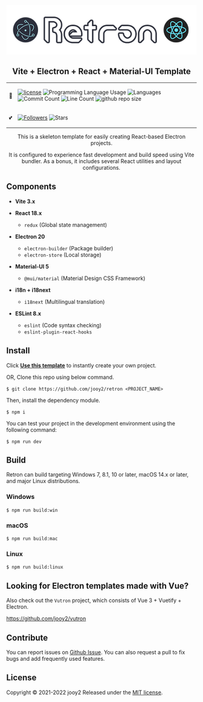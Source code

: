 <div align="center">

![Retron-logo](src/renderer/public/images/retron-logo.webp)

## Vite + Electron + React + Material-UI Template

<table>
<tr>
  <td>📑</td>
  <td>

[![license](https://img.shields.io/badge/license-MIT-blue.svg)](https://github.com/jooy2/retron/blob/master/LICENSE)
![Programming Language Usage](https://img.shields.io/github/languages/top/jooy2/retron)
![Languages](https://img.shields.io/github/languages/count/jooy2/retron)
![Commit Count](https://img.shields.io/github/commit-activity/y/jooy2/retron)
![Line Count](https://img.shields.io/tokei/lines/github/jooy2/retron)
![github repo size](https://img.shields.io/github/repo-size/jooy2/retron)

  </td>
</tr>
<tr>
  <td>💕</td>
  <td>

[![Followers](https://img.shields.io/github/followers/jooy2?style=social)](https://github.com/jooy2)
![Stars](https://img.shields.io/github/stars/jooy2/qsu?style=social)

  </td>
</tr>
</table>

This is a skeleton template for easily creating React-based Electron projects.

It is configured to experience fast development and build speed using Vite bundler. As a bonus, it includes several React utilities and layout configurations.

</div>

## Components

 - **Vite 3.x**

 - **React 18.x**
   - `redux` (Global state management)
   
 - **Electron 20**
   - `electron-builder` (Package builder)
   - `electron-store` (Local storage)

 - **Material-UI 5**
   - `@mui/material` (Material Design CSS Framework)
   
 - **i18n + i18next**
   - `i18next` (Multilingual translation)

 - **ESLint 8.x**
   - `eslint` (Code syntax checking)
   - `eslint-plugin-react-hooks`

## Install

Click **[Use this template](https://github.com/jooy2/retron/generate)** to instantly create your own project.

OR, Clone this repo using below command.

```shell
$ git clone https://github.com/jooy2/retron <PROJECT_NAME>
```

Then, install the dependency module.

```shell
$ npm i
```

You can test your project in the development environment using the following command:

```shell
$ npm run dev
```

## Build

Retron can build targeting Windows 7, 8.1, 10 or later, macOS 14.x or later, and major Linux distributions.

### Windows

```shell
$ npm run build:win
```

### macOS

```shell
$ npm run build:mac
```

### Linux

```shell
$ npm run build:linux
```

## Looking for Electron templates made with Vue?

Also check out the `Vutron` project, which consists of Vue 3 + Vuetify + Electron.

https://github.com/jooy2/vutron

## Contribute

You can report issues on [Github Issue](https://github.com/jooy2/retron/issues). You can also request a pull to fix bugs and add frequently used features.

## License

Copyright © 2021-2022 jooy2 Released under the [MIT license](https://github.com/jooy2/retron/blob/master/LICENSE).
